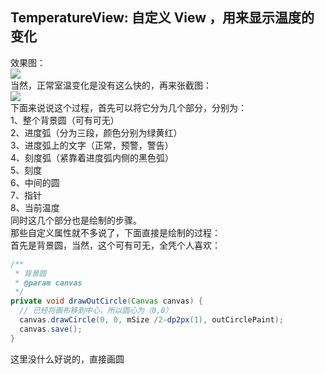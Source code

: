 ## TemperatureView: 自定义 View ，用来显示温度的变化
效果图：<br/>
![](https://github.com/ljuns/TemperatureView/blob/master/temperature/source/temp.gif)<br/>
当然，正常室温变化是没有这么快的，再来张截图：<br/>
![](https://github.com/ljuns/TemperatureView/blob/master/temperature/source/temp_1.png)<br/>
下面来说说这个过程，首先可以将它分为几个部分，分别为：<br/>
1、整个背景圆（可有可无）<br/>
2、进度弧（分为三段，颜色分别为绿黄红）<br/>
3、进度弧上的文字（正常，预警，警告）<br/>
4、刻度弧（紧靠着进度弧内侧的黑色弧）<br/>
5、刻度<br/>
6、中间的圆<br/>
7、指针<br/>
8、当前温度<br/>
同时这几个部分也是绘制的步骤。<br/>
那些自定义属性就不多说了，下面直接是绘制的过程：<br/>
首先是背景圆，当然，这个可有可无，全凭个人喜欢：<br/>
``` Java
/**
 * 背景圆
 * @param canvas
 */
private void drawOutCircle(Canvas canvas) {
  // 已经将画布移到中心，所以圆心为（0,0）
  canvas.drawCircle(0, 0, mSize /2-dp2px(1), outCirclePaint);
  canvas.save();
}
```
这里没什么好说的，直接画圆
